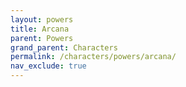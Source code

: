 ```yaml
---
layout: powers
title: Arcana
parent: Powers
grand_parent: Characters
permalink: /characters/powers/arcana/
nav_exclude: true
---
```


